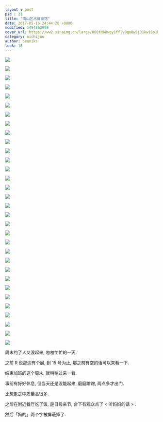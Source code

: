 ```yaml
---
layout : post
pid : 21
title: "南山艺术博览馆"
date: 2017-05-16 24:44:20 +0800
modified: 1494862999
cover_url: https://ww2.sinaimg.cn/large/006tNbRwgy1fflv8qx0w5j31kw16o1kz
category: nichijou
author: benniks
look: 18
---
```

![](https://ww1.sinaimg.cn/large/006tNc79gy1g2cmv40oa0j31400u07wh.jpg)

![](https://ww1.sinaimg.cn/large/006tNc79gy1g2cmv50uegj31400u07wh.jpg)

![](https://ww1.sinaimg.cn/large/006tNc79gy1g2cmv6oeoij31400u01kx.jpg)

![](https://ww1.sinaimg.cn/large/006tNc79gy1g2cmv85b0bj30u0140kjl.jpg)

![](https://ww1.sinaimg.cn/large/006tNc79gy1g2cmv9fxy0j31400u0nn3.jpg)

![](https://ww1.sinaimg.cn/large/006tNc79gy1g2cmvb8bzuj31400u07wh.jpg)

![](https://ww1.sinaimg.cn/large/006tNc79gy1g2cmve9vcuj31400u01kx.jpg)

![](https://ww1.sinaimg.cn/large/006tNc79gy1g2cmvijibgj30u0140hdu.jpg)

![](https://ww1.sinaimg.cn/large/006tNc79gy1g2cmvkxo2aj31400u0b29.jpg)

![](https://ww1.sinaimg.cn/large/006tNc79gy1g2cmvmm8syj31400u0b29.jpg)

![](https://ww1.sinaimg.cn/large/006tNc79gy1g2cmvpk5gwj31400u0e45.jpg)

![](https://ww1.sinaimg.cn/large/006tNc79gy1g2cmvt01xwj30u0140x6p.jpg)

![](https://ww1.sinaimg.cn/large/006tNc79gy1g2cmvugafoj30u0140x6p.jpg)

![](https://ww1.sinaimg.cn/large/006tNc79gy1g2cmvwbr1xj30u01401ky.jpg)

![](https://ww1.sinaimg.cn/large/006tNc79gy1g2cmvynts1j30u0140e81.jpg)

![](https://ww1.sinaimg.cn/large/006tNc79gy1g2cmw10zghj30u0140e81.jpg)

![](https://ww1.sinaimg.cn/large/006tNc79gy1g2cmw3iv89j30u01401ky.jpg)

![](https://ww1.sinaimg.cn/large/006tNc79gy1g2cmw4tyxdj31400u0e33.jpg)

![](https://ww1.sinaimg.cn/large/006tNc79gy1g2cmw68jlxj31400u0qud.jpg)

![](https://ww1.sinaimg.cn/large/006tNc79gy1g2cmw8ejzpj31400u0awd.jpg)

![](https://ww1.sinaimg.cn/large/006tNc79gy1g2cmwbuq51j30u01407wi.jpg)

![](https://ww1.sinaimg.cn/large/006tNc79gy1g2cmweygm8j31400u0e1y.jpg)

![](https://ww1.sinaimg.cn/large/006tNc79gy1g2cmwh2068j31400u0h2s.jpg)

![](https://ww1.sinaimg.cn/large/006tNc79gy1g2cmx2qy7kj31400u04qp.jpg)

![](https://ww1.sinaimg.cn/large/006tNc79gy1g2cmx8cvrjj31400u07wh.jpg)

![](https://ww1.sinaimg.cn/large/006tNc79gy1g2cmxa5mirj31400u0as9.jpg)

![](https://ww1.sinaimg.cn/large/006tNc79gy1g2cmxcdq5rj31400u0kbe.jpg)

![](https://ww1.sinaimg.cn/large/006tNc79gy1g2cmxeaz59j31400u0kho.jpg)

![](https://ww1.sinaimg.cn/large/006tNc79gy1g2cmxhjdf4j30u01404qq.jpg)

![](https://ww1.sinaimg.cn/large/006tNc79gy1g2cmxk09u0j31400u04qp.jpg)

![](https://ww1.sinaimg.cn/large/006tNc79gy1g2cmxle1u0j31400u04qp.jpg)

![](https://ww1.sinaimg.cn/large/006tNc79gy1g2cmxo5lq6j31400u0hdt.jpg)


周末约了人又没起来, 匆匆忙忙的一天.

之前 R 说那边有个展, 到 15 号为止, 那之前有空的话可以来看一下. 

结束加班的这个周末, 就稍稍过来一看. 

事前有好好休息, 但当天还是没能起来, 磨磨蹭蹭, 两点多才出门. 

比想象之中质量高很多. 

之后在附近餐厅吃了饭, 是日母亲节, 台下有观众点了 < 听妈妈的话 > . 

然后「妈的」两个字被屏蔽掉了. 






